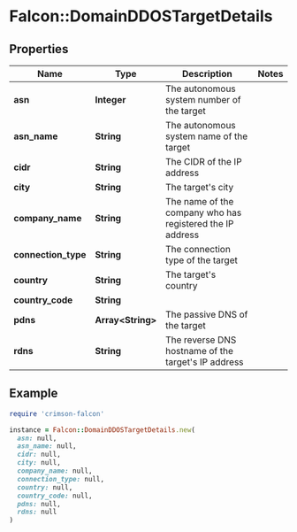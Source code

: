# Falcon::DomainDDOSTargetDetails

## Properties

| Name | Type | Description | Notes |
| ---- | ---- | ----------- | ----- |
| **asn** | **Integer** | The autonomous system number of the target |  |
| **asn_name** | **String** | The autonomous system name of the target |  |
| **cidr** | **String** | The CIDR of the IP address |  |
| **city** | **String** | The target&#39;s city |  |
| **company_name** | **String** | The name of the company who has registered the IP address |  |
| **connection_type** | **String** | The connection type of the target |  |
| **country** | **String** | The target&#39;s country |  |
| **country_code** | **String** |  |  |
| **pdns** | **Array&lt;String&gt;** | The passive DNS of the target |  |
| **rdns** | **String** | The reverse DNS hostname of the target&#39;s IP address |  |

## Example

```ruby
require 'crimson-falcon'

instance = Falcon::DomainDDOSTargetDetails.new(
  asn: null,
  asn_name: null,
  cidr: null,
  city: null,
  company_name: null,
  connection_type: null,
  country: null,
  country_code: null,
  pdns: null,
  rdns: null
)
```

